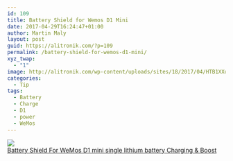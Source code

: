 ```yaml
---
id: 109
title: Battery Shield for Wemos D1 Mini
date: 2017-04-29T16:24:47+01:00
author: Martin Maly
layout: post
guid: https://alitronik.com/?p=109
permalink: /battery-shield-for-wemos-d1-mini/
xyz_twap:
  - "1"
image: http://alitronik.com/wp-content/uploads/sites/18/2017/04/HTB1XXoOKVXXXXcXXFXXq6xXFXXXH-1.jpg
categories:
  - Tip
tags:
  - Battery
  - Charge
  - D1
  - power
  - WeMos
---
```

<a href="http://s.click.aliexpress.com/e/UbYb6MF" target="_parent"><img src="//ae01.alicdn.com/kf/HTB1Wi7lQFXXXXcMXpXXq6xXFXXXu/-font-b-Battery-b-font-font-b-Shield-b-font-font-b-For-b-font.jpg_220x220.jpg" /><span style="display: block;">Battery Shield For WeMos D1 mini single lithium battery Charging & Boost</span></a>